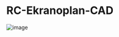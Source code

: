 # RC-Ekranoplan-CAD

![image](https://github.com/user-attachments/assets/7116756b-48d8-4c39-aaa4-c84edc9e3e40)


